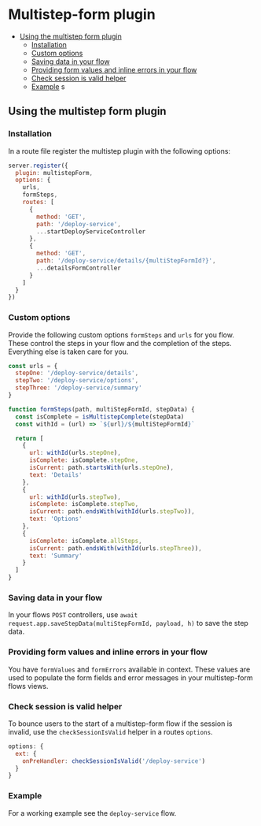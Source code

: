 # Multistep-form plugin

- [Using the multistep form plugin](#using-the-multistep-form-plugin)
  - [Installation](#installation)
  - [Custom options](#custom-options)
  - [Saving data in your flow](#saving-data-in-your-flow)
  - [Providing form values and inline errors in your flow](#providing-form-values-and-inline-errors-in-your-flow)
  - [Check session is valid helper](#check-session-is-valid-helper)
  - [Example](#example)
    s

## Using the multistep form plugin

### Installation

In a route file register the multistep plugin with the following options:

```javascript
server.register({
  plugin: multistepForm,
  options: {
    urls,
    formSteps,
    routes: [
      {
        method: 'GET',
        path: '/deploy-service',
        ...startDeployServiceController
      },
      {
        method: 'GET',
        path: '/deploy-service/details/{multiStepFormId?}',
        ...detailsFormController
      }
    ]
  }
})
```

### Custom options

Provide the following custom options `formSteps` and `urls` for you flow. These control the steps in your flow and the
completion of the steps. Everything else is taken care for you.

```javascript
const urls = {
  stepOne: '/deploy-service/details',
  stepTwo: '/deploy-service/options',
  stepThree: '/deploy-service/summary'
}

function formSteps(path, multiStepFormId, stepData) {
  const isComplete = isMultistepComplete(stepData)
  const withId = (url) => `${url}/${multiStepFormId}`

  return [
    {
      url: withId(urls.stepOne),
      isComplete: isComplete.stepOne,
      isCurrent: path.startsWith(urls.stepOne),
      text: 'Details'
    },
    {
      url: withId(urls.stepTwo),
      isComplete: isComplete.stepTwo,
      isCurrent: path.endsWith(withId(urls.stepTwo)),
      text: 'Options'
    },
    {
      isComplete: isComplete.allSteps,
      isCurrent: path.endsWith(withId(urls.stepThree)),
      text: 'Summary'
    }
  ]
}
```

### Saving data in your flow

In your flows `POST` controllers, use `await request.app.saveStepData(multiStepFormId, payload, h)` to save the step
data.

### Providing form values and inline errors in your flow

You have `formValues` and `formErrors` available in context. These values are used to populate the form fields and
error messages in your multistep-form flows views.

### Check session is valid helper

To bounce users to the start of a multistep-form flow if the session is invalid, use the `checkSessionIsValid`
helper in a routes `options`.

```javascript
options: {
  ext: {
    onPreHandler: checkSessionIsValid('/deploy-service')
  }
}
```

### Example

For a working example see the `deploy-service` flow.
